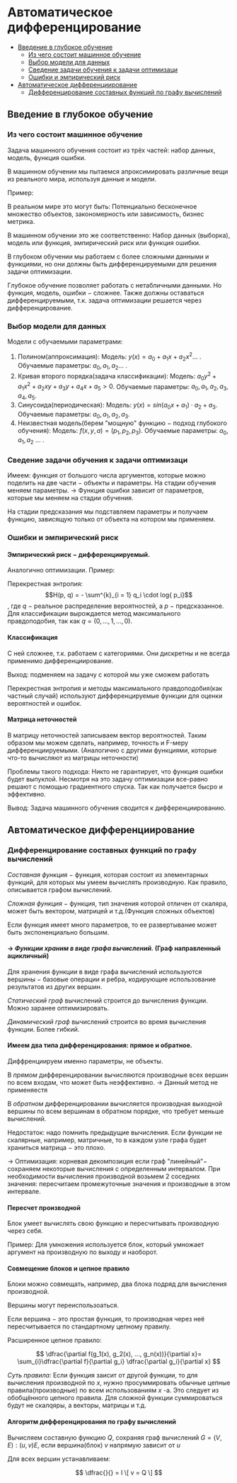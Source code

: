 # Автоматическое дифференцирование

- [Введение в глубокое обучение](#Введение-в-глубокое-обучение)
  - [Из чего состоит машинное обучение](#Из-чего-состоит-машинное-обучение)
  - [Выбор модели для данных](#выбор-модели-для-данных)
  - [Сведение задачи обучения к задачи оптимизаци](#сведение-задачи-обучения-к-задачи-оптимизаци)
  - [Ошибки и эмпирический риск](#ошибки-и-эмпирический-риск)
- [Автоматическое дифференциирование](#Автоматическое-дифференциирование)
  - [Дифференцирование составных функций по графу вычислений](#Дифференцирование-составных-функций-по-графу-вычислений)


## Введение в глубокое обучение

### Из чего состоит машинное обучение
Задача машинного обучения состоит из трёх частей: набор данных, модель, функция ошибки.

В машинном обучении мы пытаемся апроксимировать различные вещи из реального мира, 
используя данные и модели.

Пример:

В реальном мире это могут быть: Потенциально бесконечное множество объектов, 
закономерность или зависимость, бизнес метрика.

В машинном обучении это же соответственно: Набор данных (выборка), модель или функция, 
эмпирический риск или функция ошибки.

В глубоком обучении мы работаем с более сложными данными и функциями, но они должны 
быть дифференцируемыми для решения задачи оптимизации.

Глубокое обучение позволяет работать с нетабличными данными. 
Но функция, модель, ошибки $-$ сложнее. Также должны оставаться дифференцируемыми, 
т.к. задача оптимизации решается через дифференцирование.

### Выбор модели для данных

Модели с обучаемыми параметрами:
1. Полином(аппроксимация):
   Модель: $y(x) = a_0 + a_1 x + a_2 x ^ 2$... .
   Обучаемые параметры: $a_0, a_1, a_2$... .
2. Кривая второго порядка(задача классификации):
   Модель: $a_0 y^2 + a_1 x^2 + a_2 xy + a_3 y + a_4 x + a_5 > 0$.
   Обучаемые параметры: $a_0, a_1, a_2, a_3, a_4, a_5$.
3. Синусоида(периодическая):
   Модель: $y(x) = sin(a_0 x + a_1) \cdot a_2 + a_3$.
   Обучаемые параметры: $a_0, a_1, a_2, a_3$.
4. Неизвестная модель(берем "мощную" функцию $-$ подход глубокого обучения):
   Модель: $f(x, y, a) = (p_1, p_2, p_3)$.
   Обучаемые параметры: $a_0, a_1, a_2$ ... .

### Сведение задачи обучения к задачи оптимизаци

Имеем: функция от большого числа аргументов, которые можно поделить на две части 
$-$ объекты и параметры. На стадии обучения меняем параметры. $\to$ Функция ошибки 
зависит от параметров, которые мы меняем на стадии обучения.

На стадии предсказания мы подставляем параметры и получаем функцию, зависящую только 
от объекта на котором мы применяем.

### Ошибки и эмпирический риск

#### Эмпирический риск $-$ дифференциируемый.
Аналогично оптимизации.
Пример: 

Перекрестная энтропия: $$H(p, q) = - \sum^{k}_{i = 1} q_i \cdot log{ p_i}$$, где $q$ $-$
реальное распределение вероятностей, а $p$ $-$ предсказанное. Для классификации 
вырождается метод максимального правдоподобия, так как $q = (0, ..., 1, ..., 0)$.

#### Классификация 

С ней сложнее, т.к. работаем с категориями. Они дискретны и не всегда применимо дифференциирование.

Выход: подменяем на задачу с которой мы уже сможем работать

Перекрестная энтропия и методы максимального правдоподобия(как частный случай) 
используют дифференцируемые функции для оценки вероятностей и ошибок.

#### Матрица неточностей

В матрицу неточностей записываем вектор вероятностей.
Таким образом мы можем сделать, например, точность и F-меру дифференциируемыми.
(Аналогично с другими функциями, которые что-то вычисляют из матрицы неточности)

Проблемы такого подхода: Никто не гарантирует, что функция ошибки будет выпуклой.
Несмотря на это задачу оптимизации все-равно решают с помощью градиентного спуска.
Так как получается бысро и эффективно.

Вывод: Задача машинного обучения сводится к дифференциированию.

## Автоматическое дифференциирование

### Дифференцирование составных функций по графу вычислений

*Составная функция* $-$ функция, которая состоит из элементарных функций, 
для которых мы умеем вычислять производную. Как правило, описывается графом вычислений.

*Сложная функция* $-$ функция, тип значения которой отличен от скаляра, 
может быть вектором, матрицей и т.д.(Функция сложных объектов)

Если функция имеет много параметров, то ее развертывание может быть экспоненциально большим.

#### $\to$ *Функции храним в виде графа вычислений.* (Граф направленный ацикличный)

Для хранения функции в виде графа вычислений используются вершины $-$ базовые операции и 
ребра, кодирующие использование результатов из других вершин.

*Статический граф* вычислений строится до вычисления функции. Можно заранее оптимизировать.

*Динамический граф* вычислений строится во время вычисления функции. Более гибкий.

#### Имеем два типа дифференцирования: прямое и обратное.

Диффренциируем именно параметры, не объекты.

В *прямом* дифференцировании вычисляются производные всех вершин по всем входам, 
что может быть неэффективно. $\to$ Данный метод не применяестя

В *обратном* дифференцировании вычисляется производная выходной вершины по всем вершинам
в обратном порядке, что требует меньше вычислений. 

Недостаток: надо помнить предыдущие вычисления. Если функции не скалярные, например, 
матричные, то в каждом узле графа будет храниться матрица $-$ это плохо. 

$\to$ Оптимизация: корневая декомпозиция если граф "линейный"$-$ сохраняем некоторые 
вычисления с определенным интервалом. При необходимости вычисления производной возьмем 
2 соседних значения: пересчитаем промежуточные значения и производные в этом интервале. 

#### Пересчет производной

Блок умеет вычислять свою функцию и пересчитывать производную через себя.

Пример: Для умножения используется блок, который умножает аргумент на производную по 
выходу и наоборот.

#### Совмещение блоков и цепное правило

Блоки можно совмещать, например, два блока подряд для вычисления производной.

Вершины могут переиспользоаться.

Если вершина  $-$ это простая функция, то производная через неё пересчитывается по
стандартному цепному правилу.

Расширенное цепное правило:

$$
\dfrac{\partial f(g_1(x), g_2(x), ..., g_n(x))}{\partial x}= \sum_{i}\dfrac{\partial f}{\partial g_i} \dfrac{\partial g_i}{\partial x}
$$

*Суть правила:* Если функция заисит от другой функции, то для вычисления производной по $x$, 
нужно просуммировать обычные цепные правила(производные) по всем использованиям $x$ -а.
Это следует из обобщённого цепного правила. Для сложной функции
суммироваться будут не скалqяры, а векторы, матрицы и т.д.

#### Алгоритм дифференцирования по графу вычислений

Вычисляем составную функцию $Q$, сохраняя граф вычислений $G = (V, E) : (u, v) Е$, если вершина(блок) $v$ напрямую зависит от $u$

Для всех вершин устанавливаем:

$$
\dfrac{}{} = I \[ v = Q \]
$$
